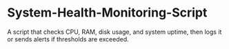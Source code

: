 # System-Health-Monitoring-Script
A script that checks CPU, RAM, disk usage, and system uptime, then logs it or sends alerts if thresholds are exceeded.

